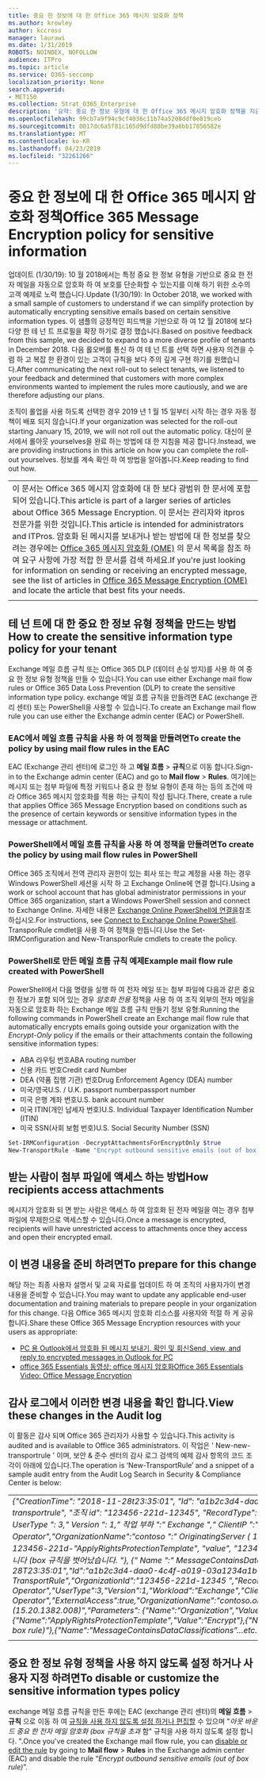 ```yaml
---
title: 중요 한 정보에 대 한 Office 365 메시지 암호화 정책
ms.author: krowley
author: kccross
manager: laurawi
ms.date: 1/31/2019
ROBOTS: NOINDEX, NOFOLLOW
audience: ITPro
ms.topic: article
ms.service: O365-seccomp
localization_priority: None
search.appverid:
- MET150
ms.collection: Strat_O365_Enterprise
description: '요약: 중요 한 정보 유형에 대 한 Office 365 메시지 암호화 정책을 지금 사용할 수 있습니다.'
ms.openlocfilehash: 99cb7a9f94c9cf4036c11b74a5208ddf0e819ceb
ms.sourcegitcommit: 0017dc6a5f81c165d9dfd88be39a6bb17856582e
ms.translationtype: MT
ms.contentlocale: ko-KR
ms.lasthandoff: 04/23/2019
ms.locfileid: "32261266"
---
```

# <a name="office-365-message-encryption-policy-for-sensitive-information"></a><span data-ttu-id="2bb75-103">중요 한 정보에 대 한 Office 365 메시지 암호화 정책</span><span class="sxs-lookup"><span data-stu-id="2bb75-103">Office 365 Message Encryption policy for sensitive information</span></span>

<span data-ttu-id="2bb75-104">업데이트 (1/30/19): 10 월 2018에서는 특정 중요 한 정보 유형을 기반으로 중요 한 전자 메일을 자동으로 암호화 하 여 보호를 단순화할 수 있는지를 이해 하기 위한 소수의 고객 예제로 노력 했습니다.</span><span class="sxs-lookup"><span data-stu-id="2bb75-104">Update (1/30/19): In October 2018, we worked with a small sample of customers to understand if we can simplify protection by automatically encrypting sensitive emails based on certain sensitive information types.</span></span> <span data-ttu-id="2bb75-105">이 샘플의 긍정적인 피드백을 기반으로 하 여 12 월 2018에 보다 다양 한 테 넌 트 프로필을 확장 하기로 결정 했습니다.</span><span class="sxs-lookup"><span data-stu-id="2bb75-105">Based on positive feedback from this sample, we decided to expand to a more diverse profile of tenants in December 2018.</span></span> <span data-ttu-id="2bb75-106">다음 롤오버를 통신 하 여 테 넌 트를 선택 하면 사용자 의견을 수렴 하 고 복잡 한 환경이 있는 고객이 규칙을 보다 주의 깊게 구현 하기를 원했습니다.</span><span class="sxs-lookup"><span data-stu-id="2bb75-106">After communicating the next roll-out to select tenants, we listened to your feedback and determined that customers with more complex environments wanted to implement the rules more cautiously, and we are therefore adjusting our plans.</span></span>

<span data-ttu-id="2bb75-107">조직이 롤업을 사용 하도록 선택한 경우 2019 년 1 월 15 일부터 시작 하는 경우 자동 정책이 배포 되지 않습니다.</span><span class="sxs-lookup"><span data-stu-id="2bb75-107">If your organization was selected for the roll-out starting January 15, 2019, we will not roll out the automatic policy.</span></span> <span data-ttu-id="2bb75-108">대신이 문서에서 롤아웃 yourselves을 완료 하는 방법에 대 한 지침을 제공 합니다.</span><span class="sxs-lookup"><span data-stu-id="2bb75-108">Instead, we are providing instructions in this article on how you can complete the roll-out yourselves.</span></span> <span data-ttu-id="2bb75-109">정보를 계속 확인 하 여 방법을 알아봅니다.</span><span class="sxs-lookup"><span data-stu-id="2bb75-109">Keep reading to find out how.</span></span>

||
|:-----|
|<span data-ttu-id="2bb75-110">이 문서는 Office 365 메시지 암호화에 대 한 보다 광범위 한 문서에 포함 되어 있습니다.</span><span class="sxs-lookup"><span data-stu-id="2bb75-110">This article is part of a larger series of articles about Office 365 Message Encryption.</span></span> <span data-ttu-id="2bb75-111">이 문서는 관리자와 itpros 전문가를 위한 것입니다.</span><span class="sxs-lookup"><span data-stu-id="2bb75-111">This article is intended for administrators and ITPros.</span></span> <span data-ttu-id="2bb75-112">암호화 된 메시지를 보내거나 받는 방법에 대 한 정보를 찾으려는 경우에는 [Office 365 메시지 암호화 (OME)](ome.md) 의 문서 목록을 참조 하 여 요구 사항에 가장 적합 한 문서를 검색 하세요.</span><span class="sxs-lookup"><span data-stu-id="2bb75-112">If you're just looking for information on sending or receiving an encrypted message, see the list of articles in [Office 365 Message Encryption (OME)](ome.md) and locate the article that best fits your needs.</span></span> |
||

## <a name="how-to-create-the-sensitive-information-type-policy-for-your-tenant"></a><span data-ttu-id="2bb75-113">테 넌 트에 대 한 중요 한 정보 유형 정책을 만드는 방법</span><span class="sxs-lookup"><span data-stu-id="2bb75-113">How to create the sensitive information type policy for your tenant</span></span>

<span data-ttu-id="2bb75-114">Exchange 메일 흐름 규칙 또는 Office 365 DLP (데이터 손실 방지)를 사용 하 여 중요 한 정보 유형 정책을 만들 수 있습니다.</span><span class="sxs-lookup"><span data-stu-id="2bb75-114">You can use either Exchange mail flow rules or Office 365 Data Loss Prevention (DLP) to create the sensitive information type policy.</span></span> <span data-ttu-id="2bb75-115">exchange 메일 흐름 규칙을 만들려면 EAC (exchange 관리 센터) 또는 PowerShell을 사용할 수 있습니다.</span><span class="sxs-lookup"><span data-stu-id="2bb75-115">To create an Exchange mail flow rule you can use either the Exchange admin center (EAC) or PowerShell.</span></span>

### <a name="to-create-the-policy-by-using-mail-flow-rules-in-the-eac"></a><span data-ttu-id="2bb75-116">EAC에서 메일 흐름 규칙을 사용 하 여 정책을 만들려면</span><span class="sxs-lookup"><span data-stu-id="2bb75-116">To create the policy by using mail flow rules in the EAC</span></span>

<span data-ttu-id="2bb75-117">EAC (Exchange 관리 센터)에 로그인 하 고 **메일 흐름** > **규칙**으로 이동 합니다.</span><span class="sxs-lookup"><span data-stu-id="2bb75-117">Sign-in to the Exchange admin center (EAC) and go to **Mail flow** > **Rules**.</span></span> <span data-ttu-id="2bb75-118">여기에는 메시지 또는 첨부 파일에 특정 키워드나 중요 한 정보 유형이 존재 하는 등의 조건에 따라 Office 365 메시지 암호화를 적용 하는 규칙이 작성 됩니다.</span><span class="sxs-lookup"><span data-stu-id="2bb75-118">There, create a rule that applies Office 365 Message Encryption based on conditions such as the presence of certain keywords or sensitive information types in the message or attachment.</span></span>

### <a name="to-create-the-policy-by-using-mail-flow-rules-in-powershell"></a><span data-ttu-id="2bb75-119">PowerShell에서 메일 흐름 규칙을 사용 하 여 정책을 만들려면</span><span class="sxs-lookup"><span data-stu-id="2bb75-119">To create the policy by using mail flow rules in PowerShell</span></span>

<span data-ttu-id="2bb75-120">Office 365 조직에서 전역 관리자 권한이 있는 회사 또는 학교 계정을 사용 하는 경우 Windows PowerShell 세션을 시작 하 고 Exchange Online에 연결 합니다.</span><span class="sxs-lookup"><span data-stu-id="2bb75-120">Using a work or school account that has global administrator permissions in your Office 365 organization, start a Windows PowerShell session and connect to Exchange Online.</span></span> <span data-ttu-id="2bb75-121">자세한 내용은 [Exchange Online PowerShell에 연결을](https://aka.ms/exopowershell)참조 하십시오.</span><span class="sxs-lookup"><span data-stu-id="2bb75-121">For instructions, see [Connect to Exchange Online PowerShell](https://aka.ms/exopowershell).</span></span> <span data-ttu-id="2bb75-122">TransporRule cmdlet을 사용 하 여 정책을 만듭니다.</span><span class="sxs-lookup"><span data-stu-id="2bb75-122">Use the Set-IRMConfiguration and New-TransporRule cmdlets to create the policy.</span></span>

### <a name="example-mail-flow-rule-created-with-powershell"></a><span data-ttu-id="2bb75-123">PowerShell로 만든 메일 흐름 규칙 예제</span><span class="sxs-lookup"><span data-stu-id="2bb75-123">Example mail flow rule created with PowerShell</span></span>

<span data-ttu-id="2bb75-124">PowerShell에서 다음 명령을 실행 하 여 전자 메일 또는 첨부 파일에 다음과 같은 중요 한 정보가 포함 되어 있는 경우 *암호화 전용* 정책을 사용 하 여 조직 외부의 전자 메일을 자동으로 암호화 하는 Exchange 메일 흐름 규칙 만들기 정보 유형:</span><span class="sxs-lookup"><span data-stu-id="2bb75-124">Running the following commands in PowerShell create an Exchange mail flow rule that automatically encrypts emails going outside your organization with the *Encrypt-Only* policy if the emails or their attachments contain the following sensitive information types:</span></span>

- <span data-ttu-id="2bb75-125">ABA 라우팅 번호</span><span class="sxs-lookup"><span data-stu-id="2bb75-125">ABA routing number</span></span>
- <span data-ttu-id="2bb75-126">신용 카드 번호</span><span class="sxs-lookup"><span data-stu-id="2bb75-126">Credit card Number</span></span>
- <span data-ttu-id="2bb75-127">DEA (약품 집행 기관) 번호</span><span class="sxs-lookup"><span data-stu-id="2bb75-127">Drug Enforcement Agency (DEA) number</span></span>
- <span data-ttu-id="2bb75-128">미국/영국</span><span class="sxs-lookup"><span data-stu-id="2bb75-128">U.S. / U.K.</span></span> <span data-ttu-id="2bb75-129">passport number</span><span class="sxs-lookup"><span data-stu-id="2bb75-129">passport number</span></span>
- <span data-ttu-id="2bb75-130">미국 은행 계좌 번호</span><span class="sxs-lookup"><span data-stu-id="2bb75-130">U.S. bank account number</span></span>
- <span data-ttu-id="2bb75-131">미국 ITIN(개인 납세자 번호)</span><span class="sxs-lookup"><span data-stu-id="2bb75-131">U.S. Individual Taxpayer Identification Number (ITIN)</span></span>
- <span data-ttu-id="2bb75-132">미국 SSN(사회 보험 번호)</span><span class="sxs-lookup"><span data-stu-id="2bb75-132">U.S. Social Security Number (SSN)</span></span>

```powershell
Set-IRMConfiguration -DecryptAttachmentsForEncryptOnly $true
New-TransportRule -Name "Encrypt outbound sensitive emails (out of box rule)" -SentToScope  NotInOrganization  -ApplyRightsProtectionTemplate "Encrypt" -MessageContainsDataClassifications @(@{Name="ABA Routing Number"; minCount="1"},@{Name="Credit Card Number"; minCount="1"},@{Name="Drug Enforcement Agency (DEA) Number"; minCount="1"},@{Name="U.S. / U.K. Passport Number"; minCount="1"},@{Name="U.S. Bank Account Number"; minCount="1"},@{Name="U.S. Individual Taxpayer Identification Number (ITIN)"; minCount="1"},@{Name="U.S. Social Security Number (SSN)"; minCount="1"}) -SenderNotificationType "NotifyOnly"
```

## <a name="how-recipients-access-attachments"></a><span data-ttu-id="2bb75-133">받는 사람이 첨부 파일에 액세스 하는 방법</span><span class="sxs-lookup"><span data-stu-id="2bb75-133">How recipients access attachments</span></span>

<span data-ttu-id="2bb75-134">메시지가 암호화 되 면 받는 사람은 액세스 하 여 암호화 된 전자 메일을 여는 경우 첨부 파일에 무제한으로 액세스할 수 있습니다.</span><span class="sxs-lookup"><span data-stu-id="2bb75-134">Once a message is encrypted, recipients will have unrestricted access to attachments once they access and open their encrypted email.</span></span>

## <a name="to-prepare-for-this-change"></a><span data-ttu-id="2bb75-135">이 변경 내용을 준비 하려면</span><span class="sxs-lookup"><span data-stu-id="2bb75-135">To prepare for this change</span></span>

<span data-ttu-id="2bb75-136">해당 하는 최종 사용자 설명서 및 교육 자료를 업데이트 하 여 조직의 사용자가이 변경 내용을 준비할 수 있습니다.</span><span class="sxs-lookup"><span data-stu-id="2bb75-136">You may want to update any applicable end-user documentation and training materials to prepare people in your organization for this change.</span></span> <span data-ttu-id="2bb75-137">다음 Office 365 메시지 암호화 리소스를 사용자와 적절 하 게 공유 합니다.</span><span class="sxs-lookup"><span data-stu-id="2bb75-137">Share these Office 365 Message Encryption resources with your users as appropriate:</span></span>

- [<span data-ttu-id="2bb75-138">PC 용 Outlook에서 암호화 된 메시지 보내기, 확인 및 회신</span><span class="sxs-lookup"><span data-stu-id="2bb75-138">Send, view, and reply to encrypted messages in Outlook for PC</span></span>](https://support.office.com/article/send-view-and-reply-to-encrypted-messages-in-outlook-for-pc-eaa43495-9bbb-4fca-922a-df90dee51980)
- [<span data-ttu-id="2bb75-139">office 365 Essentials 동영상: office 메시지 암호화</span><span class="sxs-lookup"><span data-stu-id="2bb75-139">Office 365 Essentials Video: Office Message Encryption</span></span>](https://youtu.be/CQR0cG_iEUc)

## <a name="view-these-changes-in-the-audit-log"></a><span data-ttu-id="2bb75-140">감사 로그에서 이러한 변경 내용을 확인 합니다.</span><span class="sxs-lookup"><span data-stu-id="2bb75-140">View these changes in the Audit log</span></span>

<span data-ttu-id="2bb75-141">이 활동은 감사 되며 Office 365 관리자가 사용할 수 있습니다.</span><span class="sxs-lookup"><span data-stu-id="2bb75-141">This activity is audited and is available to Office 365 administrators.</span></span> <span data-ttu-id="2bb75-142">이 작업은 ' New-new-transportrule ' 이며, 보안 & 준수 센터의 감사 로그 검색의 예제 감사 항목의 코드 조각이 아래에 있습니다.</span><span class="sxs-lookup"><span data-stu-id="2bb75-142">The operation is ‘New-TransportRule’ and a snippet of a sample audit entry from the Audit Log Search in Security & Compliance Center is below:</span></span>

|     |
| --- |
| <span data-ttu-id="2bb75-143">*{"CreationTime": "2018-11-28t23:35:01", "Id": "a1b2c3d4-daa0-4c4f-a019-03a1234a1b0c", "Operation": "New-new-transportrule", "조직 id": "123456-221d-12345", "RecordType": 1, "resultstatus": "True", "userkey": "Microsoft Operator", " UserType ": 3," Version ": 1," 작업 부하 ":" Exchange "," ClientIP ":" 123.456.147.68:17584 "," ObjectId ":" "," UserId ":" Microsoft Operator","OrganizationName":"contoso ":" OriginatingServer ( 15.20.1382.008) "," 매개 변수 ": {" Name ":" 조직 "," 값 ":" 123456-221d-"ApplyRightsProtectionTemplate", "value", "12346": "", "" name "," value ":" 아웃 바운드 중요 한 전자 메일을 암호화 합니다 (box 규칙을 벗어났습니다. "}, {" Name ":" MessageContainsDataClassifications "... 기타.*</span><span class="sxs-lookup"><span data-stu-id="2bb75-143">*{"CreationTime":"2018-11-28T23:35:01","Id":"a1b2c3d4-daa0-4c4f-a019-03a1234a1b0c","Operation":"New-TransportRule","OrganizationId":"123456-221d-12345 ","RecordType":1,"ResultStatus":"True","UserKey":"Microsoft Operator","UserType":3,"Version":1,"Workload":"Exchange","ClientIP":"123.456.147.68:17584","ObjectId":"","UserId":"Microsoft Operator","ExternalAccess":true,"OrganizationName":"contoso.onmicrosoft.com","OriginatingServer":"CY4PR13MBXXXX (15.20.1382.008)","Parameters": {"Name":"Organization","Value":"123456-221d-12346"{"Name":"ApplyRightsProtectionTemplate","Value":"Encrypt"},{"Name":"Name","Value":"Encrypt outbound sensitive emails (out of box rule)"},{"Name":"MessageContainsDataClassifications”…etc.*</span></span> |
| |

## <a name="to-disable-or-customize-the-sensitive-information-types-policy"></a><span data-ttu-id="2bb75-144">중요 한 정보 유형 정책을 사용 하지 않도록 설정 하거나 사용자 지정 하려면</span><span class="sxs-lookup"><span data-stu-id="2bb75-144">To disable or customize the sensitive information types policy</span></span>

<span data-ttu-id="2bb75-145">exchange 메일 흐름 규칙을 만든 후에는 EAC (exchange 관리 센터)의 **메일 흐름** > **규칙** 으로 이동 하 여 [규칙을 사용 하지 않도록 설정 하거나 편집할](https://docs.microsoft.com/exchange/security-and-compliance/mail-flow-rules/manage-mail-flow-rules#enable-or-disable-a-mail-flow-rule) 수 있으며 "*아웃 바운드 중요 한 전자 메일 암호화 (box 규칙을 초과* 함" 규칙을 사용 하지 않도록 설정 합니다. ".</span><span class="sxs-lookup"><span data-stu-id="2bb75-145">Once you've created the Exchange mail flow rule, you can [disable or edit the rule](https://docs.microsoft.com/exchange/security-and-compliance/mail-flow-rules/manage-mail-flow-rules#enable-or-disable-a-mail-flow-rule) by going to **Mail flow** > **Rules** in the Exchange admin center (EAC) and disable the rule “*Encrypt outbound sensitive emails (out of box rule)*”.</span></span>
